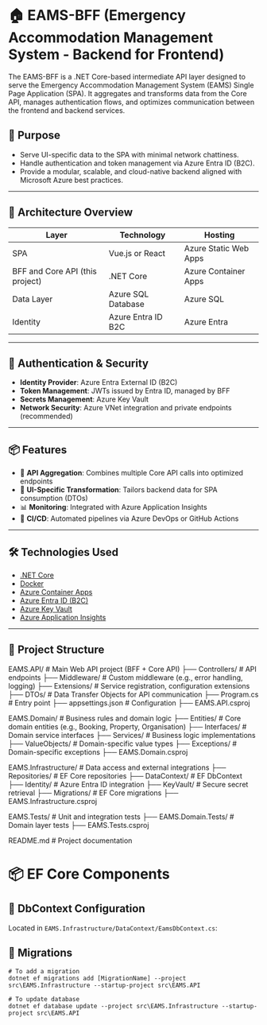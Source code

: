 # 🏠 EAMS-BFF (Emergency Accommodation Management System - Backend for Frontend)

The EAMS-BFF is a .NET Core-based intermediate API layer designed to serve the Emergency Accommodation Management System (EAMS) Single Page Application (SPA). It aggregates and transforms data from the Core API, manages authentication flows, and optimizes communication between the frontend and backend services.

## 🚀 Purpose

- Serve UI-specific data to the SPA with minimal network chattiness.
- Handle authentication and token management via Azure Entra ID (B2C).
- Provide a modular, scalable, and cloud-native backend aligned with Microsoft Azure best practices.

---

## 🧱 Architecture Overview

| Layer         | Technology        | Hosting                |
|--------------|-------------------|------------------------|
| SPA          | Vue.js or React   | Azure Static Web Apps  |
| BFF and Core API (this project) | .NET Core         | Azure Container Apps   |
| Data Layer   | Azure SQL Database| Azure SQL              |
| Identity     | Azure Entra ID B2C| Azure Entra            |

---

## 🔐 Authentication & Security

- **Identity Provider**: Azure Entra External ID (B2C)
- **Token Management**: JWTs issued by Entra ID, managed by BFF
- **Secrets Management**: Azure Key Vault
- **Network Security**: Azure VNet integration and private endpoints (recommended)

---

## 📦 Features

- 🔄 **API Aggregation**: Combines multiple Core API calls into optimized endpoints
- 🎯 **UI-Specific Transformation**: Tailors backend data for SPA consumption (DTOs)
- 📊 **Monitoring**: Integrated with Azure Application Insights
- 🔧 **CI/CD**: Automated pipelines via Azure DevOps or GitHub Actions

---

## 🛠️ Technologies Used

- [.NET Core](https://dotnet.microsoft.com/)
- [Docker](https://www.docker.com/)
- [Azure Container Apps](https://learn.microsoft.com/en-us/azure/container-apps/)
- [Azure Entra ID (B2C)](https://learn.microsoft.com/en-us/azure/active-directory-b2c/)
- [Azure Key Vault](https://learn.microsoft.com/en-us/azure/key-vault/)
- [Azure Application Insights](https://learn.microsoft.com/en-us/azure/azure-monitor/app/app-insights-overview)

---

## 📁 Project Structure

EAMS.API/                          # Main Web API project (BFF + Core API)
├── Controllers/                   # API endpoints
├── Middleware/                    # Custom middleware (e.g., error handling, logging)
├── Extensions/                    # Service registration, configuration extensions
├── DTOs/                          # Data Transfer Objects for API communication
├── Program.cs                     # Entry point
├── appsettings.json               # Configuration
├── EAMS.API.csproj

EAMS.Domain/                       # Business rules and domain logic
├── Entities/                      # Core domain entities (e.g., Booking, Property, Organisation)
├── Interfaces/                    # Domain service interfaces
├── Services/                      # Business logic implementations
├── ValueObjects/                  # Domain-specific value types
├── Exceptions/                    # Domain-specific exceptions
├── EAMS.Domain.csproj

EAMS.Infrastructure/              # Data access and external integrations
├── Repositories/                 # EF Core repositories
├── DataContext/                  # EF DbContext
├── Identity/                     # Azure Entra ID integration
├── KeyVault/                     # Secure secret retrieval
├── Migrations/					  # EF Core migrations
├── EAMS.Infrastructure.csproj

EAMS.Tests/                       # Unit and integration tests
├── EAMS.Domain.Tests/            # Domain layer tests
├── EAMS.Tests.csproj

README.md                         # Project documentation

# 📦 EF Core Components


## 🧱 DbContext Configuration

Located in `EAMS.Infrastructure/DataContext/EamsDbContext.cs`:

## 🧱 Migrations

```
# To add a migration
dotnet ef migrations add [MigrationName] --project src\EAMS.Infrastructure --startup-project src\EAMS.API

# To update database
dotnet ef database update --project src\EAMS.Infrastructure --startup-project src\EAMS.API
```